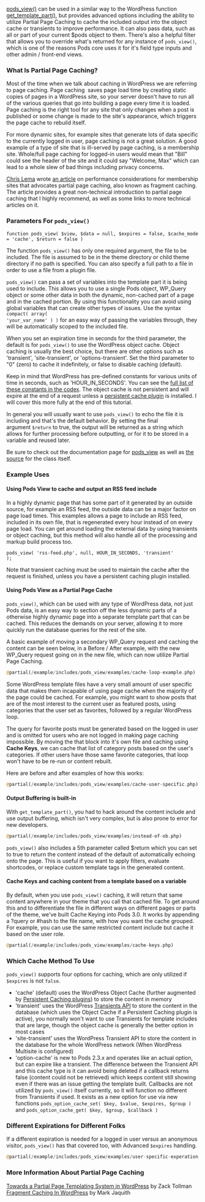 <script>
{
    "title": "Partial Page Caching and Smart Template Parts with Pods",
    "excerpt": "Learn to use pods_view for smart template loading and as a caching solution where regular WordPress page caching solutions are not practical.",
    "author": "josh412",
    "termSlugs": {
            "tutorial_type": [
                "advanced","using-pods-in-themes"
            ]
        },
        "customFields: [
            {"key":"_yoast_wpseo_title", "value": "Partial Page Caching and Smart Template Parts - Pods Framework"},
            {"key":"_yoast_wpseo_metadesc", "value": "Learn to use pods_view for smart template loading and as a caching solution where regular WordPress page caching solutions are not practical."}
        ]
}
</script>

<a href="http://pods.io/docs/code/pods-view/" target="_blank">pods_view()</a> can be used in a similar way to the WordPress function <a href="http://codex.wordpress.org/Function_Reference/get_template_part" target="_blank">get_template_part()</a>, but provides advanced options including the ability to utilize Partial Page Caching to cache the included output into the object cache or transients to improve performance. It can also pass data, such as all or part of your current $pods object to them. There's also a helpful filter that allows you to override what's returned for any instance of <code>pods_view()</code>, which is one of the reasons Pods core uses it for it's field type inputs and other admin / front-end views.
<h3>What Is Partial Page Caching?</h3>
Most of the time when we talk about caching in WordPress we are referring to page caching. Page caching  saves page load time by creating static copies of pages in a WordPress site, so your server doesn't have to run all of the various queries that go into building a page every time it is loaded. Page caching is the right tool for any site that only changes when a post is published or some change is made to the site's appearance, which triggers the page cache to rebuild itself.

For more dynamic sites, for example sites that generate lots of data specific to the currently logged in user, page caching is not a great solution. A good example of a type of site that is ill-served by page caching, is a membership site. Whole/full page caching for logged-in users would mean that "Bill" could see the header of the site and it could say "Welcome, Max" which can lead to a whole slew of bad things including privacy concerns.

<a title="Chris Lema" href="http://chrislema.com" target="_blank">Chris Lema</a> wrote <a title="Managing a High Performance WordPress Membership Site" href="http://chrislema.com/high-performance-wordpress-membership-site/">an article</a> on performance considerations for membership sites that advocates partial page caching, also known as fragment caching. The article provides a great non-technical introduction to partial page caching that I highly recommend, as well as some links to more technical articles on it.
<h3>Parameters For <code>pods_view()</code></h3>
<code>function pods_view( $view, $data = null, $expires = false, $cache_mode = 'cache', $return = false )</code>

The function <code>pods_view()</code> has only one required argument, the file to be included. The file is assumed to be in the theme directory or child theme directory if no path is specified. You can also specify a full path to a file in order to use a file from a plugin file.

<code>pods_view()</code> can pass a set of variables into the template part it is being used to include. This allows you to use a single Pods object, WP_Query object or some other data in both the dynamic, non-cached part of a page and in the cached portion. By using this functionality you can avoid using global variables that can create other types of issues. Use the syntax <code>compact( array( 'your_var_name' ) )</code> for an easy way of passing the variables through, they will be automatically scoped to the included file.

When you set an expiration time in seconds for the third parameter, the default is for <code>pods_view()</code> to use the WordPress object cache. Object caching is usually the best choice, but there are other options such as 'transient', 'site-transient', or 'options-transient'. Set the third parameter to "0" (zero) to cache it indefinitely, or false to disable caching (default).

Keep in mind that WordPress has pre-defined constants for various units of time in seconds, such as 'HOUR_IN_SECONDS'. You can see the <a title="Time constants" href="https://codex.wordpress.org/Easier_Expression_of_Time_Constants" target="_blank">full list of these constants in the codex</a>. The object cache is not persistent and will expire at the end of a request unless a <a href="http://wordpress.org/plugins/tags/caching" target="_blank">persistent cache plugin</a> is installed. I will cover this more fully at the end of this tutorial.

In general you will usually want to use <code>pods_view()</code> to echo the file it is including and that's the default behavior. By setting the final argument <code>$return</code> to true, the output will be returned as a string which allows for further processing before outputting, or for it to be stored in a variable and reused later.

Be sure to check out the documentation page for <a title="Pods View Documentation" href="http://pods.io/docs/code/pods-view/" target="_blank">pods_view</a> as well as <a href="https://github.com/pods-framework/pods/blob/2.x/includes/classes.php" target="_blank">the source</a> for the class itself.
<h3>Example Uses</h3>
<h4>Using Pods View to cache and output an RSS feed include</h4>
In a highly dynamic page that has some part of it generated by an outside source, for example an RSS feed, the outside data can be a major factor on page load times. This examples allows a page to include an RSS feed, included in its own file, that is regenerated every hour instead of on every page load. You can get around loading the external data by using transients or object caching, but this method will also handle all of the processing and markup build process too.

<code>pods_view( 'rss-feed.php', null, HOUR_IN_SECONDS, 'transient' );</code>

Note that transient caching must be used to maintain the cache after the request is finished, unless you have a persistent caching plugin installed.
<h4>Using Pods View as a Partial Page Cache</h4>
<code>pods_view()</code>, which can be used with any type of WordPress data, not just Pods data, is an easy way to section off the less dynamic parts of a otherwise highly dynamic page into a separate template part that can be cached. This reduces the demands on your server, allowing it to more quickly run the database queries for the rest of the site.

A basic example of moving a secondary WP_Query request and caching the content can be seen below, in a Before / After example, with the new WP_Query request going on in the new file, which can now utilize Partial Page Caching.

```php
@partial(/example/includes/pods_view/examples/cache-loop-example.php)
```

Some WordPress template files have a very small amount of user specific data that makes them incapable of using page cache when the majority of the page could be cached. For example, you might want to show posts that are of the most interest to the current user as featured posts, using categories that the user set as favorites, followed by a regular WordPress loop.

The query for favorite posts must be generated based on the logged in user and is omitted for users who are not logged in making page caching impossible. By moving the that block into it's own file and caching using <strong>Cache Keys</strong>, we can cache that list of category posts based on the user's categories. If other users have those same favorite categories, that loop won't have to be re-run or content rebuilt.

Here are before and after examples of how this works:

```php
@partial(/example/includes/pods_view/examples/cache-user-specific.php)
```

<h4>Output Buffering is built-in</h4>
With <code>get_template_part()</code>, you had to hack around the content include and use output buffering, which isn't very complex, but is also prone to error for new developers.

```php
@partial(/example/includes/pods_view/examples/instead-of-ob.php)
```

<code>pods_view()</code> also includes a 5th parameter called $return which you can set to true to return the content instead of the default of automatically echoing onto the page. This is useful if you want to apply filters, evaluate shortcodes, or replace custom template tags in the generated content.

<h4>Cache Keys and caching content from a template based on a variable</h4>
By default, when you use <code>pods_view()</code> caching, it will return that same content anywhere in your theme that you call that cached file. To get around this and to differentiate the file in different ways on different pages or parts of the theme, we've built Cache Keying into Pods 3.0. It works by appending a ?query or #hash to the file name, with how you want the cache grouped. For example, you can use the same restricted content include but cache it based on the user role.

```php
@partial(/example/includes/pods_view/examples/cache-keys.php)
```

<h3>Which Cache Method To Use</h3>
<code>pods_view()</code> supports four options for caching, which are only utilized if <code>$expires</code> is not <code>false</code>.
<ul>
	<li>'cache' (default) uses the WordPress Object Cache (further augmented by <a href="http://codex.wordpress.org/Class_Reference/WP_Object_Cache#Persistent_Cache_Plugins" target="_blank">Persistent Caching plugins</a>) to store the content in memory</li>
	<li>'transient' uses the WordPress <a href="http://codex.wordpress.org/Transients_API" target="_blank">Transients API</a> to store the content in the database (which uses the Object Cache if a Persistent Caching plugin is active), you normally won't want to use Transients for template includes that are large, though the object cache is generally the better option in most cases</li>
	<li>'site-transient' uses the WordPress Transient API to store the content in the database for the whole WordPress network (When WordPress Multisite is configured)</li>
	<li>'option-cache' is new to Pods 2.3.x and operates like an actual option, but can expire like a transient. The difference between the Transient API and this cache type is it can avoid being deleted if a callback returns false (content could not be retrieved) which keeps content still showing even if there was an issue getting the template built. Callbacks are not utilized by <code>pods_view()</code> itself currently, so it will function no different from Transients if used. It exists as a new option for use via new functions <code>pods_option_cache_set( $key, $value, $expires, $group )</code> and <code>pods_option_cache_get( $key, $group, $callback )</code></li>
</ul>
<h3>Different Expirations for Different Folks</h3>
If a different expiration is needed for a logged in user versus an anonymous visitor, <code>pods_view()</code> has that covered too, with Advanced <code>$expires</code> handling.

```php
@partial(/example/includes/pods_view/examples/user-specific-experation.php)
```

<h3>More Information About Partial Page Caching</h3>
<a href="http://tollmanz.com/partial-page-templating-in-wordpress/" target="_blank">Towards a Partial Page Templating System in WordPress</a> by Zack Tollman
<a title="Fragment Caching in WordPress" href="http://markjaquith.wordpress.com/2013/04/26/fragment-caching-in-wordpress/" target="_blank">Fragment Caching In WordPress</a> by Mark Jaquith

